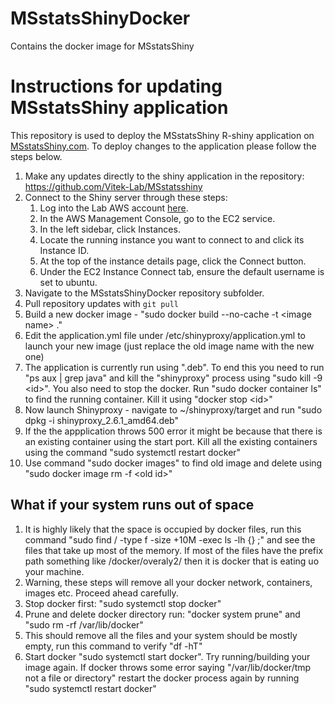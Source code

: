 # MSstatsShinyDocker
Contains the docker image for MSstatsShiny

# Instructions for updating MSstatsShiny application

This repository is used to deploy the MSstatsShiny R-shiny application on 
[MSstatsShiny.com](www.MSstatsShiny.com). To deploy changes to the application 
please follow the steps below.

1. Make any updates directly to the shiny application in the repository: https://github.com/Vitek-Lab/MSstatsshiny
2. Connect to the Shiny server through these steps:
    1. Log into the Lab AWS account [here](https://d-9067c3039d.awsapps.com/start/#/).
    2. In the AWS Management Console, go to the EC2 service.
    3. In the left sidebar, click Instances.
    4. Locate the running instance you want to connect to and click its Instance ID.
    5. At the top of the instance details page, click the Connect button.
    6. Under the EC2 Instance Connect tab, ensure the default username is set to ubuntu.
3. Navigate to the MSstatsShinyDocker repository subfolder.
4. Pull repository updates with `git pull`
5. Build a new docker image - "sudo docker build --no-cache -t \<image name\> ."
6. Edit the application.yml file under /etc/shinyproxy/application.yml to launch your new image (just replace the old image name with the new one)
7. The application is currently run using ".deb". To end this you need to run "ps aux | grep java" and kill the "shinyproxy" process using "sudo kill -9 \<id\>". You also need to stop the docker. Run "sudo docker container ls" to find the running container. Kill it using "docker stop \<id\>"
8. Now launch Shinyproxy - navigate to ~/shinyproxy/target and run "sudo dpkg -i shinyproxy_2.6.1_amd64.deb"
9. If the the appplication throws 500 error it might be because that there is an existing container using the start port. Kill all the existing containers using the command "sudo systemctl restart docker"
10. Use command "sudo docker images" to find old image and delete using "sudo docker image rm -f \<old id\>"

## What if your system runs out of space
1. It is highly likely that the space is occupied by docker files, run this command "sudo find / -type f -size +10M -exec ls -lh {} \;" and see the files that take up most of the memory. If most of the files have the prefix path something like /docker/overaly2/ then it is docker that is eating uo your machine.
2. Warning, these steps will remove all your docker network, containers, images etc. Proceed ahead carefully.
3. Stop docker first: "sudo systemctl stop docker"
4. Prune and delete docker directory run: "docker system prune" and "sudo rm -rf /var/lib/docker"
5. This should remove all the files and your system should be mostly empty, run this command to verify "df -hT"
5. Start docker "sudo systemctl start docker". Try running/building your image again. If docker throws some error saying "/var/lib/docker/tmp not a file or directory" restart the docker process again by running "sudo systemctl restart docker"

